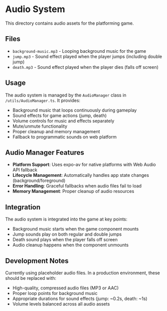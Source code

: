 # Audio System

This directory contains audio assets for the platforming game.

## Files

- `background-music.mp3` - Looping background music for the game
- `jump.mp3` - Sound effect played when the player jumps (including double jump)
- `death.mp3` - Sound effect played when the player dies (falls off screen)

## Usage

The audio system is managed by the `AudioManager` class in `/utils/AudioManager.ts`. It provides:

- Background music that loops continuously during gameplay
- Sound effects for game actions (jump, death)
- Volume controls for music and effects separately
- Mute/unmute functionality
- Proper cleanup and memory management
- Fallback to programmatic sounds on web platform

## Audio Manager Features

- **Platform Support**: Uses expo-av for native platforms with Web Audio API fallback
- **Lifecycle Management**: Automatically handles app state changes (background/foreground)
- **Error Handling**: Graceful fallbacks when audio files fail to load
- **Memory Management**: Proper cleanup of audio resources

## Integration

The audio system is integrated into the game at key points:
- Background music starts when the game component mounts
- Jump sounds play on both regular and double jumps
- Death sound plays when the player falls off screen
- Audio cleanup happens when the component unmounts

## Development Notes

Currently using placeholder audio files. In a production environment, these should be replaced with:
- High-quality, compressed audio files (MP3 or AAC)
- Proper loop points for background music
- Appropriate durations for sound effects (jump: ~0.2s, death: ~1s)
- Volume levels balanced across all audio assets